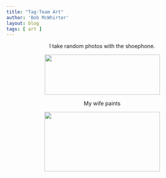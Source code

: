 ```yaml
---
title: "Tag-Team Art"
author: 'Bob McWhirter'
layout: blog
tags: [ art ]
---
```

<p align="center">I take random photos with the shoephone.</p>
<p align="center">
  <img width="303" height="106" src="/blog/assets/144785365_db443860fa_o.jpg"/>
</p>
<p align="center">My wife paints</p>
<p align="center">
  <img width="304" height="157" src="/blog/assets/149492797_84610716d5_o_d.jpg"/>
</p>
